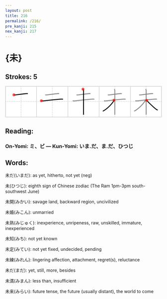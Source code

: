 ```yaml
---
layout: post
title: 216
permalink: /216/
pre_kanji: 215
nex_kanji: 217
---
```


# {未}

## Strokes: 5

<div class="stroke"><img src="../images/E69CAA.png" /></div>

## Reading:

### On-Yomi: ミ、ビ &mdash; Kun-Yomi: いま.だ、ま.だ、ひつじ

## Words:

未だ(いまだ): as yet, hitherto, not yet (neg)

未(ひつじ): eighth sign of Chinese zodiac (The Ram 1pm-3pm south-southwest June)

未開(みかい): savage land, backward region, uncivilized

未婚(みこん): unmarried

未熟(みじゅく): inexperience, unripeness, raw, unskilled, immature, inexperienced

未知(みち): not yet known

未定(みてい): not yet fixed, undecided, pending

未練(みれん): lingering affection, attachment, regret(s), reluctance

未だ(まだ): yet, still, more, besides

未満(みまん): less than, insufficient

未来(みらい): future tense, the future (usually distant), the world to come
